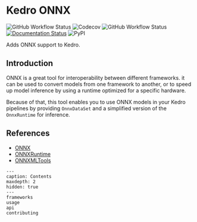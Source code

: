 # Kedro ONNX

![GitHub Workflow Status](https://img.shields.io/github/workflow/status/nickolasrm/kedro-onnx/Build)
![Codecov](https://img.shields.io/codecov/c/gh/nickolasrm/kedro-onnx)
![GitHub Workflow Status](https://img.shields.io/github/workflow/status/nickolasrm/kedro-onnx/Release?label=release)
[![Documentation Status](https://readthedocs.org/projects/kedro-onnx/badge/?version=latest)](https://kedro-onnx.readthedocs.io/en/latest/?badge=latest)
![PyPI](https://img.shields.io/pypi/v/kedro-onnx)

Adds ONNX support to Kedro.

## Introduction

ONNX is a great tool for interoperability between different frameworks. it can
be used to convert models from one framework to another, or to speed up model
inference by using a runtime optimized for a specific hardware.

Because of that, this tool enables you to use ONNX models in your Kedro
pipelines by providing `OnnxDataSet` and a simplified version of the
`OnnxRuntime` for inference.

## References

- [ONNX](https://onnx.ai/)
- [ONNXRuntime](https://onnxruntime.ai/)
- [ONNXMLTools](https://github.com/onnx/onnxmltools)

```{toctree}
---
caption: Contents
maxdepth: 2
hidden: true
---
frameworks
usage
api
contributing
```
